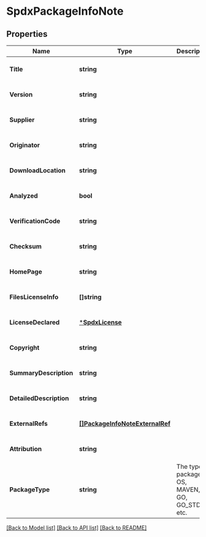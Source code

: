# SpdxPackageInfoNote

## Properties
Name | Type | Description | Notes
------------ | ------------- | ------------- | -------------
**Title** | **string** |  | [optional] [default to null]
**Version** | **string** |  | [optional] [default to null]
**Supplier** | **string** |  | [optional] [default to null]
**Originator** | **string** |  | [optional] [default to null]
**DownloadLocation** | **string** |  | [optional] [default to null]
**Analyzed** | **bool** |  | [optional] [default to null]
**VerificationCode** | **string** |  | [optional] [default to null]
**Checksum** | **string** |  | [optional] [default to null]
**HomePage** | **string** |  | [optional] [default to null]
**FilesLicenseInfo** | **[]string** |  | [optional] [default to null]
**LicenseDeclared** | [***SpdxLicense**](spdxLicense.md) |  | [optional] [default to null]
**Copyright** | **string** |  | [optional] [default to null]
**SummaryDescription** | **string** |  | [optional] [default to null]
**DetailedDescription** | **string** |  | [optional] [default to null]
**ExternalRefs** | [**[]PackageInfoNoteExternalRef**](PackageInfoNoteExternalRef.md) |  | [optional] [default to null]
**Attribution** | **string** |  | [optional] [default to null]
**PackageType** | **string** | The type of package: OS, MAVEN, GO, GO_STDLIB, etc. | [optional] [default to null]

[[Back to Model list]](../README.md#documentation-for-models) [[Back to API list]](../README.md#documentation-for-api-endpoints) [[Back to README]](../README.md)


